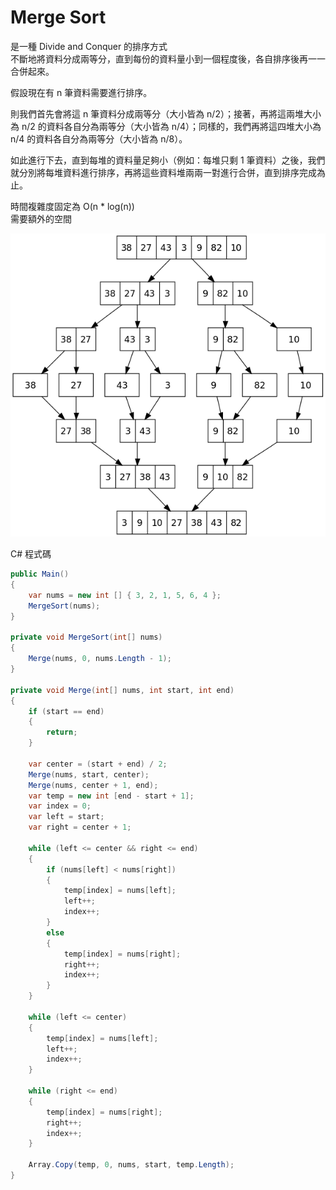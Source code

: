 # Merge Sort

是一種 Divide and Conquer 的排序方式  
不斷地將資料分成兩等分，直到每份的資料量小到一個程度後，各自排序後再一一合併起來。  

假設現在有 n 筆資料需要進行排序。  
 
 則我們首先會將這 n 筆資料分成兩等分（大小皆為 n/2）；接著，再將這兩堆大小為 n/2 的資料各自分為兩等分（大小皆為 n/4）；同樣的，我們再將這四堆大小為 n/4 的資料各自分為兩等分（大小皆為 n/8）。  
 
如此進行下去，直到每堆的資料量足夠小（例如：每堆只剩 1 筆資料）之後，我們就分別將每堆資料進行排序，再將這些資料堆兩兩一對進行合併，直到排序完成為止。  

時間複雜度固定為 O(n * log(n))  
需要額外的空間  

![merge sort](./imgs/mergesort.png)

C# 程式碼  
```csharp
public Main()
{
    var nums = new int [] { 3, 2, 1, 5, 6, 4 };
    MergeSort(nums);
}

private void MergeSort(int[] nums)
{
    Merge(nums, 0, nums.Length - 1);
}

private void Merge(int[] nums, int start, int end)
{
    if (start == end)
    {
        return;
    }
    
    var center = (start + end) / 2;
    Merge(nums, start, center);
    Merge(nums, center + 1, end);
    var temp = new int [end - start + 1];
    var index = 0;
    var left = start;
    var right = center + 1;
    
    while (left <= center && right <= end)
    {
        if (nums[left] < nums[right])
        {
            temp[index] = nums[left];
            left++;
            index++;
        }
        else
        {
            temp[index] = nums[right];
            right++;
            index++;
        }
    }
    
    while (left <= center)
    {
        temp[index] = nums[left];
        left++;
        index++;
    }
    
    while (right <= end)
    {
        temp[index] = nums[right];
        right++;
        index++;
    }
                
    Array.Copy(temp, 0, nums, start, temp.Length);
}
```